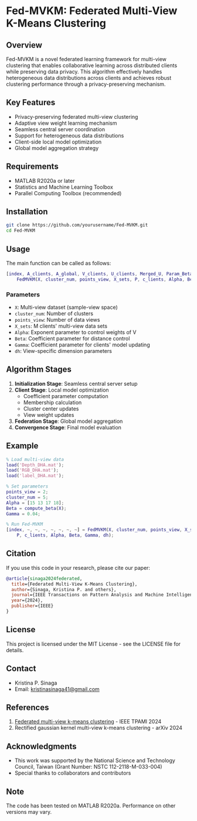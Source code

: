 # Fed-MVKM: Federated Multi-View K-Means Clustering

## Overview
Fed-MVKM is a novel federated learning framework for multi-view clustering that enables collaborative learning across distributed clients while preserving data privacy. This algorithm effectively handles heterogeneous data distributions across clients and achieves robust clustering performance through a privacy-preserving mechanism.

## Key Features
- Privacy-preserving federated multi-view clustering
- Adaptive view weight learning mechanism
- Seamless central server coordination
- Support for heterogeneous data distributions
- Client-side local model optimization
- Global model aggregation strategy

## Requirements
- MATLAB R2020a or later
- Statistics and Machine Learning Toolbox
- Parallel Computing Toolbox (recommended)

## Installation
```bash
git clone https://github.com/yourusername/Fed-MVKM.git
cd Fed-MVKM
```

## Usage
The main function can be called as follows:
```matlab
[index, A_clients, A_global, V_clients, U_clients, Merged_U, Param_Beta, exper2] = ...
    FedMVKM(X, cluster_num, points_view, X_sets, P, c_lients, Alpha, Beta, Gamma, dh)
```

### Parameters
- `X`: Multi-view dataset (sample-view space)
- `cluster_num`: Number of clusters
- `points_view`: Number of data views
- `X_sets`: M clients' multi-view data sets
- `Alpha`: Exponent parameter to control weights of V
- `Beta`: Coefficient parameter for distance control
- `Gamma`: Coefficient parameter for clients' model updating
- `dh`: View-specific dimension parameters

## Algorithm Stages
1. **Initialization Stage**: Seamless central server setup
2. **Client Stage**: Local model optimization
   - Coefficient parameter computation
   - Membership calculation
   - Cluster center updates
   - View weight updates
3. **Federation Stage**: Global model aggregation
4. **Convergence Stage**: Final model evaluation

## Example
```matlab
% Load multi-view data
load('Depth_DHA.mat');
load('RGB_DHA.mat');
load('label_DHA.mat');

% Set parameters
points_view = 2;
cluster_num = 5;
Alpha = [15 13 17 18];
Beta = compute_beta(X);
Gamma = 0.04;

% Run Fed-MVKM
[index, ~, ~, ~, ~, ~, ~, ~] = FedMVKM(X, cluster_num, points_view, X_sets, ...
    P, c_lients, Alpha, Beta, Gamma, dh);
```

## Citation
If you use this code in your research, please cite our paper:
```bibtex
@article{sinaga2024federated,
  title={Federated Multi-View K-Means Clustering},
  author={Sinaga, Kristina P. and others},
  journal={IEEE Transactions on Pattern Analysis and Machine Intelligence},
  year={2024},
  publisher={IEEE}
}
```

## License
This project is licensed under the MIT License - see the LICENSE file for details.

## Contact
- Kristina P. Sinaga
- Email: kristinasinaga41@gmail.com

## References
1. [Federated multi-view k-means clustering](https://ieeexplore.ieee.org/abstract/document/10810504) - IEEE TPAMI 2024
2. Rectified gaussian kernel multi-view k-means clustering - arXiv 2024

## Acknowledgments
- This work was supported by the National Science and Technology Council, Taiwan (Grant Number: NSTC 112-2118-M-033-004)
- Special thanks to collaborators and contributors

## Note
The code has been tested on MATLAB R2020a. Performance on other versions may vary.
